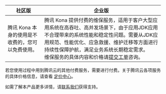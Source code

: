| 社区版                                           | 企业版                                                       |
| ------------------------------------------------ | ------------------------------------------------------------ |
| 腾讯 Kona 本身的使用是不收费的，您可以免费使用。 | 腾讯 Kona 提供付费的维保服务，适用于客户大型应用系统在高吞吐、高并发场景下，由于应用JDK应用不合理带来的系统性能和稳定性问题。需要从JDK应用规范、性能优化、应急救援、维护迁移等方面进行持续性保障护航，满足业务系统长期稳定需求。<br/>维保服务的具体内容和价格请[提交工单](https://cloud.tencent.com/act/event/connect-service)咨询。 |

若您使用过程中用到腾讯云的其他付费服务，需要进行付费。关于腾讯云各项服务的具体价格信息，请查看 [定价中心](https://buy.cloud.tencent.com/price)。

如需了解本产品更多详情，请[联系我们](https://cloud.tencent.com/about/connect)获得支持。
